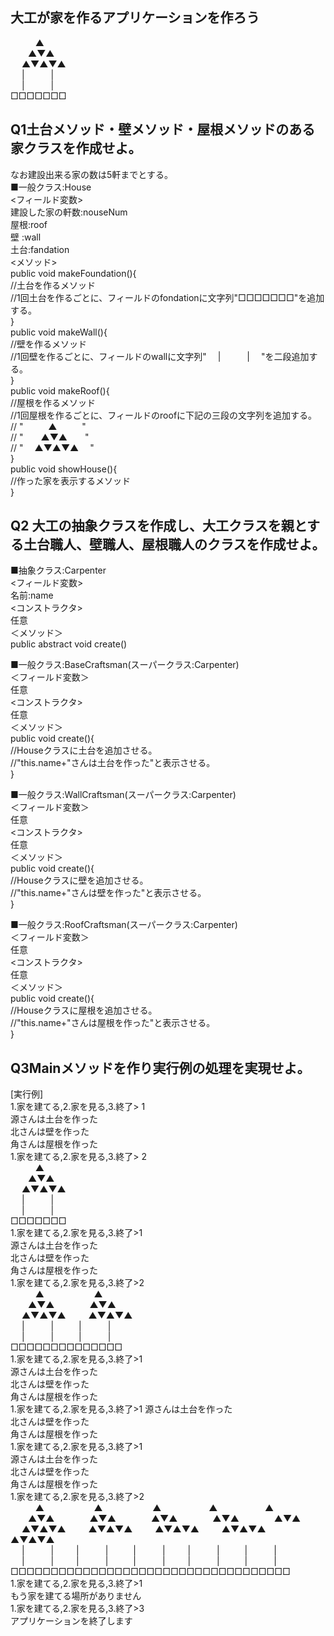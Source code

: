 ## 大工が家を作るアプリケーションを作ろう
&nbsp;&nbsp;&nbsp;&emsp;&emsp;▲   
&emsp;&emsp;▲▼▲  
&nbsp;&emsp;▲▼▲▼▲   
&nbsp;&emsp;|&emsp;&emsp;&emsp;|   
&nbsp;&emsp;|&emsp;&emsp;&emsp;|   
□□□□□□□

## Q1土台メソッド・壁メソッド・屋根メソッドのある家クラスを作成せよ。
なお建設出来る家の数は5軒までとする。  
■一般クラス:House  
<フィールド変数>  
建設した家の軒数:nouseNum  
屋根:roof  
壁 :wall  
土台:fandation  
<メソッド>  
public void makeFoundation(){  
		//土台を作るメソッド  
		//1回土台を作るごとに、フィールドのfondationに文字列"□□□□□□□"を追加する。  		
	}  
public void makeWall(){  
		//壁を作るメソッド  
		//1回壁を作るごとに、フィールドのwallに文字列"&nbsp;&emsp;|&emsp;&emsp;&emsp;|&nbsp;&emsp;"を二段追加する。  
		}  
public void makeRoof(){  
		//屋根を作るメソッド  
		//1回屋根を作るごとに、フィールドのroofに下記の三段の文字列を追加する。  
		// "&nbsp;&nbsp;&nbsp;&emsp;&emsp;▲&nbsp;&nbsp;&nbsp;&emsp;&emsp;"  
		// "&emsp;&emsp;▲▼▲&emsp;&emsp;"  
		// "&nbsp;&emsp;▲▼▲▼▲&nbsp;&emsp;"  
	}  
public void showHouse(){  
		//作った家を表示するメソッド  
}  

## Q2 大工の抽象クラスを作成し、大工クラスを親とする土台職人、壁職人、屋根職人のクラスを作成せよ。

■抽象クラス:Carpenter  
<フィールド変数>  
名前:name  
<コンストラクタ>  
任意  
＜メソッド＞  
	public abstract void create()  
	
■一般クラス:BaseCraftsman(スーパークラス:Carpenter)  
＜フィールド変数＞  
任意  
<コンストラクタ>  
任意  
＜メソッド＞  
public void create(){  
		//Houseクラスに土台を追加させる。  
		//"this.name+"さんは土台を作った"と表示させる。  
	}   
	
■一般クラス:WallCraftsman(スーパークラス:Carpenter)  
＜フィールド変数＞  
任意  
<コンストラクタ>  
任意  
＜メソッド＞  
public void create(){  
		//Houseクラスに壁を追加させる。  	
		//"this.name+"さんは壁を作った"と表示させる。  
	}   

■一般クラス:RoofCraftsman(スーパークラス:Carpenter)  
＜フィールド変数＞  
任意  
<コンストラクタ>  
任意  
＜メソッド＞  
public void create(){  
		//Houseクラスに屋根を追加させる。  	
		//"this.name+"さんは屋根を作った"と表示させる。  
	}   
	
## Q3Mainメソッドを作り実行例の処理を実現せよ。

[実行例]  
1.家を建てる,2.家を見る,3.終了> 1  
源さんは土台を作った  
北さんは壁を作った  
角さんは屋根を作った  
1.家を建てる,2.家を見る,3.終了> 2  
&nbsp;&nbsp;&nbsp;&emsp;&emsp;▲&nbsp;&nbsp;&nbsp;&emsp;&emsp;   
&emsp;&emsp;▲▼▲&emsp;&emsp;   
&nbsp;&emsp;▲▼▲▼▲&nbsp;&emsp;  
&nbsp;&emsp;|&emsp;&emsp;&emsp;|&nbsp;&emsp;  
&nbsp;&emsp;|&emsp;&emsp;&emsp;|&nbsp;&emsp;  
□□□□□□□  
1.家を建てる,2.家を見る,3.終了>1  
源さんは土台を作った  
北さんは壁を作った  
角さんは屋根を作った  
1.家を建てる,2.家を見る,3.終了>2  
&nbsp;&nbsp;&nbsp;&emsp;&emsp;▲&nbsp;&nbsp;&nbsp;&emsp;&emsp;&nbsp;&nbsp;&nbsp;&emsp;&emsp;▲&nbsp;&nbsp;&nbsp;&emsp;&emsp;   
&emsp;&emsp;▲▼▲&emsp;&emsp;&emsp;&emsp;▲▼▲&emsp;&emsp;   
&nbsp;&emsp;▲▼▲▼▲&nbsp;&emsp;&nbsp;&emsp;▲▼▲▼▲&nbsp;&emsp;  
&nbsp;&emsp;|&emsp;&emsp;&emsp;|&nbsp;&emsp;&nbsp;&nbsp;&emsp;|&emsp;&emsp;&emsp;|&nbsp;&emsp;  
&nbsp;&emsp;|&emsp;&emsp;&emsp;|&nbsp;&emsp;&nbsp;&nbsp;&emsp;|&emsp;&emsp;&emsp;|&nbsp;&emsp;  
□□□□□□□□□□□□□□  
1.家を建てる,2.家を見る,3.終了>1  
源さんは土台を作った  
北さんは壁を作った  
角さんは屋根を作った  
1.家を建てる,2.家を見る,3.終了>1 
源さんは土台を作った  
北さんは壁を作った  
角さんは屋根を作った  
1.家を建てる,2.家を見る,3.終了>1  
源さんは土台を作った  
北さんは壁を作った  
角さんは屋根を作った  
1.家を建てる,2.家を見る,3.終了>2  
&nbsp;&nbsp;&nbsp;&emsp;&emsp;▲&nbsp;&nbsp;&nbsp;&emsp;&emsp;&nbsp;&nbsp;&nbsp;&emsp;&emsp;▲&nbsp;&nbsp;&nbsp;&emsp;&emsp;&nbsp;&nbsp;&nbsp;&emsp;&emsp;▲&nbsp;&nbsp;&nbsp;&emsp;&emsp;&nbsp;&nbsp;&emsp;&emsp;▲&nbsp;&nbsp;&nbsp;&emsp;&emsp;&nbsp;&nbsp;&emsp;&emsp;▲&nbsp;&nbsp;&nbsp;&emsp;&emsp;   
&emsp;&emsp;▲▼▲&emsp;&emsp;&emsp;&emsp;▲▼▲&emsp;&emsp;&emsp;&emsp;▲▼▲&emsp;&emsp;&emsp;&emsp;▲▼▲&emsp;&emsp;&emsp;&emsp;▲▼▲&emsp;&emsp;   
&nbsp;&emsp;▲▼▲▼▲&nbsp;&emsp;&nbsp;&emsp;▲▼▲▼▲&nbsp;&emsp;&nbsp;&emsp;▲▼▲▼▲&nbsp;&emsp;&nbsp;&emsp;▲▼▲▼▲&nbsp;&emsp;&nbsp;&emsp;▲▼▲▼▲&nbsp;&emsp;  
&nbsp;&emsp;|&emsp;&emsp;&emsp;|&nbsp;&emsp;&nbsp;&emsp;|&emsp;&emsp;&emsp;|&nbsp;&emsp;&nbsp;&nbsp;&emsp;|&emsp;&emsp;&emsp;|&nbsp;&emsp;&nbsp;&emsp;|&emsp;&emsp;&emsp;|&nbsp;&emsp;&nbsp;&nbsp;&emsp;|&emsp;&emsp;&emsp;|&nbsp;&emsp;  
&nbsp;&emsp;|&emsp;&emsp;&emsp;|&nbsp;&emsp;&nbsp;&emsp;|&emsp;&emsp;&emsp;|&nbsp;&emsp;&nbsp;&nbsp;&emsp;|&emsp;&emsp;&emsp;|&nbsp;&emsp;&nbsp;&emsp;|&emsp;&emsp;&emsp;|&nbsp;&emsp;&nbsp;&nbsp;&emsp;|&emsp;&emsp;&emsp;|&nbsp;&emsp;  
□□□□□□□□□□□□□□□□□□□□□□□□□□□□□□□□□□□  
1.家を建てる,2.家を見る,3.終了>1  
もう家を建てる場所がありません  
1.家を建てる,2.家を見る,3.終了>3  
アプリケーションを終了します  
